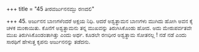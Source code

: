 +++
title = "45 ತೀರವರ್ಜುನನಮ್ಬು ರಣದಲಿ"

+++
45. ಅರ್ಜುನನ ಬಾಣಗಳೆಂದರೆ ಅಕ್ಷಯ ನಿಧಿ. ಆದರೆ ಅಶ್ವತ್ಥಾಮನ ಬಾಣಗಳು ಮುಗಿದು ಹೋಗಿ ಅವನ ಕೈ ಚಳಕ ಮಂಕಾಯಿತು. ಕೊನೆಗೆ ಅಶ್ವತ್ಥಾಮನು ತನ್ನ ಮುಖವನ್ನು ತಿರುಗಿಸಿಕೊಂಡು ಹೋದ. ಅದು ಮೇರುಪರ್ವತವೇ ಮುಖ ತಿರುಗಿಸಿಕೊಂಡಂತಾಗಿತ್ತು ಎಂದು ಅರ್ಥ. ಕೂಡಲೇ  ರಣಧೀರ ಅಶ್ವತ್ಥಾಮ ಸೋತನಲ್ಲ ! ನಡೆ ನಡೆ ಎಂದು ಸಾರಥಿಗೆ ಹೇಳುತ್ತ ಕೃಪನು ಅರ್ಜುನನನ್ನು ತಡೆದನು.